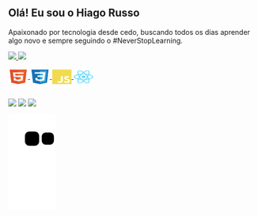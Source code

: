 ## Olá! Eu sou o Hiago Russo
Apaixonado por tecnologia desde cedo, buscando todos os dias aprender algo novo e sempre seguindo o #NeverStopLearning.

<div>
  <a href="https://github.com/hiagorusso">
  <img height="180em" src="https://github-readme-stats.vercel.app/api?username=hiagorusso&show_icons=true&theme=tokyonight&include_all_commits=true&count_private=true"/>
  <img height="180em" src="https://github-readme-stats.vercel.app/api/top-langs/?username=hiagorusso&layout=compact&langs_count=7&theme=tokyonight"/>
</div>
<div style="display: inline_block"><br>
 <img align="center" alt="Hiago-HTML" height="30" width="40" src="https://raw.githubusercontent.com/devicons/devicon/master/icons/html5/html5-original.svg"> 
 <img align="center" alt="Hiago-CSS" height="30" width="40" src="https://raw.githubusercontent.com/devicons/devicon/master/icons/css3/css3-original.svg">
 <img align="center" alt="Hiago-Js" height="30" width="40" src="https://raw.githubusercontent.com/devicons/devicon/master/icons/javascript/javascript-plain.svg">
  <img align="center" alt="Hiag-React" height="30" width="40" src="https://raw.githubusercontent.com/devicons/devicon/master/icons/react/react-original.svg">
     
</div>
  
  ##
 
<div> 
  <a href="https://instagram.com/hiagorusso" target="_blank"><img src="https://img.shields.io/badge/-Instagram-%23E4405F?style=for-the-badge&logo=instagram&logoColor=white" target="_blank"></a>
  <a href = "mailto:hiago_ts@hotmail.com"><img src="https://img.shields.io/badge/-Gmail-%23333?style=for-the-badge&logo=gmail&logoColor=white" target="_blank"></a>
  <a href="https://www.linkedin.com/in/hiago-russo/" target="_blank"><img src="https://img.shields.io/badge/-LinkedIn-%230077B5?style=for-the-badge&logo=linkedin&logoColor=white" target="_blank"></a> 
 
  ![Snake animation](https://github.com/rafaballerini/rafaballerini/blob/output/github-contribution-grid-snake.svg)
 
</div>




